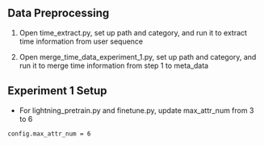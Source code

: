 ## Data Preprocessing
1. Open time_extract.py, set up path and category, and run it to extract time information from user sequence

2. Open merge_time_data_experiment_1.py, set up path and category, and run it to merge time information from step 1 to meta_data


## Experiment 1 Setup
- For lightning_pretrain.py and finetune.py, update max_attr_num from 3 to 6
```
config.max_attr_num = 6
```